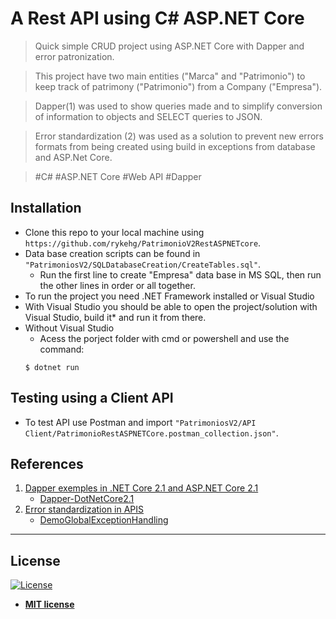 # A Rest API using C# ASP.NET Core
> Quick simple CRUD project using ASP.NET Core with Dapper and error patronization.


> This project have two main entities ("Marca" and "Patrimonio") to keep track of patrimony ("Patrimonio") from a Company ("Empresa").

> Dapper(1) was used to show queries made and to simplify conversion of information to objects and SELECT queries to JSON.

> Error standardization (2) was used as a solution to prevent new errors formats from being created using build in exceptions from database and ASP.Net Core.


> #C# #ASP.NET Core #Web API #Dapper


## Installation
- Clone this repo to your local machine using `https://github.com/rykehg/PatrimonioV2RestASPNETcore`.
- Data base creation scripts can be found in `"PatrimoniosV2/SQLDatabaseCreation/CreateTables.sql"`.
	- Run the first line to create "Empresa" data base in MS SQL, then run the other lines in order or all together.
- To run the project you need  .NET Framework installed or Visual Studio
- With Visual Studio you should be able to open the project/solution with Visual Studio, build it* and run it from there.
- Without Visual Studio
	- Acess the porject folder with cmd or powershell and use the command:
	```shell
	$ dotnet run
	```


## Testing using a Client API
- To test API use Postman and import `"PatrimoniosV2/API Client/PatrimonioRestASPNETCore.postman_collection.json"`.


## References
1. [Dapper exemples in .NET Core 2.1 and ASP.NET Core 2.1](https://medium.com/@renato.groffe/dapper-exemplos-em-net-core-2-1-e-asp-net-core-2-1-59f5b227f3ad)
	- [Dapper-DotNetCore2.1](https://github.com/renatogroffe/Dapper-DotNetCore2.1)
2. [Error standardization in APIS](https://www.wellingtonjhn.com/posts/padroniza%C3%A7%C3%A3o-de-respostas-de-erro-em-apis-com-problem-details/)
	- [DemoGlobalExceptionHandling](https://github.com/wellingtonjhn/DemoGlobalExceptionHandling)


---

## License

[![License](http://img.shields.io/:license-mit-blue.svg?style=flat-square)](http://badges.mit-license.org)

- **[MIT license](http://opensource.org/licenses/mit-license.php)**

